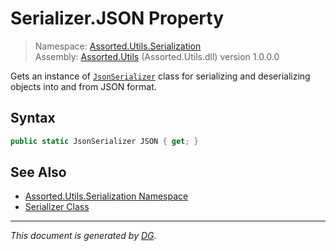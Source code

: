﻿# Serializer.JSON Property

> Namespace: [Assorted.Utils.Serialization](index.md#assortedutilsserialization-namespace)\
> Assembly: [Assorted.Utils](index.md) (Assorted.Utils.dll) version 1.0.0.0

Gets an instance of [`JsonSerializer`](Assorted.Utils.Serialization.JsonSerializer.md) class for serializing and deserializing objects into and from JSON format.

## Syntax

```csharp
public static JsonSerializer JSON { get; }
```

## See Also

- [Assorted.Utils.Serialization Namespace](index.md#assortedutilsserialization-namespace)
- [Serializer Class](Assorted.Utils.Serialization.Serializer.md)

---

_This document is generated by [DG](https://github.com/Khojasteh/dg)._
